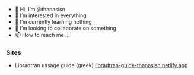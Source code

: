 - 👋 Hi, I’m @thanasisn
- 👀 I’m interested in everything
- 🌱 I’m currently learning nothing
- 💞️ I’m looking to collaborate on something
- 📫 How to reach me ...

### Sites 

- Libradtran ussage guide (greek)  [libradtran-guide-thanasisn.netlify.app](https://libradtran-guide-thanasisn.netlify.app)
    
    
<!---
thanasisn/thanasisn is a ✨ special ✨ repository because its `README.md` (this file) appears on your GitHub profile.
You can click the Preview link to take a look at your changes.
--->
